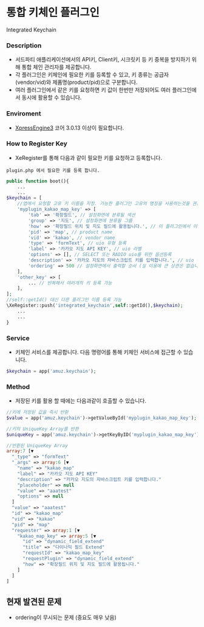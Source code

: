 # 통합 키체인 플러그인
Integrated Keychain

### Description

- 서드파티 애플리케이션에서의 API키, Client키, 시크릿키 등 키 중복을 방지하기 위해 통합 체인 관리자를 제공합니다.
- 각 플러그인은 키체인에 필요한 키를 등록할 수 있고, 키 종류는 공급자(vendor/vid)와 제품명(product/pid)으로 구분합니다.
- 여러 플러그인에서 같은 키를 요청하면 키 값이 한번만 저장되어도 여러 플러그인에서 동시에 활용할 수 있습니다.

### Enviroment
- [XpressEngine3](https://github.com/xpressengine/xpressengine "XE3 Git") 코어 3.0.13 이상이 필요합니다.

### How to Register Key

- XeRegister를 통해 다음과 같이 필요한 키를 요청하고 등록합니다.
```
plugin.php 에서 필요한 키를 등록 합니다.
```

```php
public function boot(){ 
    ...
    ...
$keychain = [
    //앱에서 요청할 고유 키 이름을 지정. 가능한 플러그인 고유의 명칭을 사용하는것을 권장 
    'myplugin_kakao_map_key' => [
        'tab' => '확장필드', // 설정화면에 분류될 섹션
        'group' => '지도', // 설정화면에 분류될 그룹
        'how' => '확장필드 위치 및 지도 필드에 활용됩니다.', // 이 플러그인에서 이 키를 왜 요구하는지 작성합니다.
        'pid' => 'map', // product name
        'vid' => 'kakao', // vendor name
        'type' => 'formText', // uio 유형 등록
        'label' => '카카오 지도 API KEY', // uio 라벨
        'options' => [], // SELECT 또는 RADIO uio를 위한 옵션등록
        'description' => '카카오 지도의 자바스크립트 키를 입력합니다.', // uio 설명
        'ordering' => 500 // 설정화면에서 출력할 순서 (실 이용에 큰 상관은 없습니다.)
    ],
    'other_key' => [
        ... // 반복해서 여러개의 키 등록 가능
    ],
];
//self::getId() 대신 다른 플러그인 이름 등록 가능
\XeRegister::push('integrated_keychain',self::getId(),$keychain);
    ...
    ...
}
```

### Service
- 키체인 서비스를 제공합니다. 다음 명령어를 통해 키체인 서비스에 접근할 수 있습니다.
```php
$keychain = app('amuz.keychain');
```
  
### Method
- 저장된 키를 활용 할 때에는 다음과같이 호출할 수 있습니다.
```php
//키에 저장된 값을 즉시 반환
$value = app('amuz.keychain')->getValueById('myplugin_kakao_map_key');
```
```php
//키의 UniqueKey Array를 반환
$uniqueKey = app('amuz.keychain')->getKeyByID('myplugin_kakao_map_key');
```
```php
//반환된 UniqueKey Array
array:7 [▼
  "_type" => "formText"
  "_args" => array:6 [▼
    "name" => "kakao_map"
    "label" => "카카오 지도 API KEY"
    "description" => "카카오 지도의 자바스크립트 키를 입력합니다."
    "placeholder" => null
    "value" => "aaatest"
    "options" => null
  ]
  "value" => "aaatest"
  "id" => "kakao_map"
  "vid" => "kakao"
  "pid" => "map"
  "requester" => array:1 [▼
    "kakao_map_key" => array:5 [▼
      "id" => "dynamic_field_extend"
      "title" => "다이나믹 필드 Extend"
      "requestId" => "kakao_map_key"
      "requestPlugin" => "dynamic_field_extend"
      "how" => "확장필드 위치 및 지도 필드에 활용됩니다."
    ]
  ]
]
```

## 현재 발견된 문제

- ordering이 무시되는 문제 (중요도 매우 낮음)

